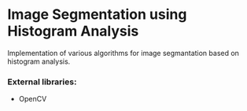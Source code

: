 Image Segmentation using Histogram Analysis
===========================================

Implementation of various algorithms for image segmantation based on histogram analysis.


### External libraries:

* OpenCV
